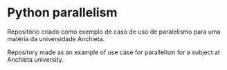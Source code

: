 
# Python parallelism

Repositório criado como exemplo de caso de uso de paralelismo para uma matéria da universidade Anchieta.

Repository made as an example of use case for parallelism for a subject at Anchieta university.
